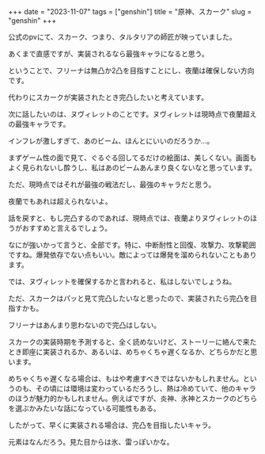+++
date = "2023-11-07"
tags = ["genshin"]
title = "原神、スカーク"
slug = "genshin"
+++

公式のpvにて、スカーク、つまり、タルタリアの師匠が映っていました。

あくまで直感ですが、実装されるなら最強キャラになると思う。

ということで、フリーナは無凸か2凸を目指すことにし、夜蘭は確保しない方向です。

代わりにスカークが実装されたとき完凸したいと考えています。

次に話したいのは、ヌヴィレットのことです。ヌヴィレットは現時点で夜蘭超えの最強キャラです。

インフレが激しすぎて、あのビーム、ほんとにいいのだろうか...。

まずゲーム性の面で見て、ぐるぐる回してるだけの絵面は、美しくない。画面もよく見られないし酔うし、私はあのビームあんまり良くないなと思っています。

ただ、現時点ではそれが最強の戦法だし、最強のキャラだと思う。

夜蘭でもあれは超えられないよ。

話を戻すと、もし完凸するのであれば、現時点では、夜蘭よりヌヴィレットのほうがおすすめと言えるでしょう。

なにが強いかって言うと、全部です。特に、中断耐性と回復、攻撃力、攻撃範囲ですね。爆発依存でない点もいい。敵によっては爆発を溜められないこともあります。

では、ヌヴィレットを確保するかと言われると、私はしないでしょうね。

ただ、スカークはパッと見て完凸したいなと思ったので、実装されたら完凸を目指すかも。

フリーナはあんまり思わないので完凸はしない。

スカークの実装時期を予測すると、全く読めないけど、ストーリーに絡んで来たとき即座に実装されるか、あるいは、めちゃくちゃ遅くなるか、どちらかだと思います。

めちゃくちゃ遅くなる場合は、もはや考慮すべきではないかもしれません。というのも、その頃には環境は変わっているだろうし、熱は冷めていて、他のキャラのほうが魅力的かもしれません。例えばですが、炎神、氷神とスカークのどちらを選ぶかみたいな話になっている可能性もある。

したがって、早くに実装される場合は、完凸を目指したいキャラ。

元素はなんだろう。見た目からは氷、雷っぽいかな。

